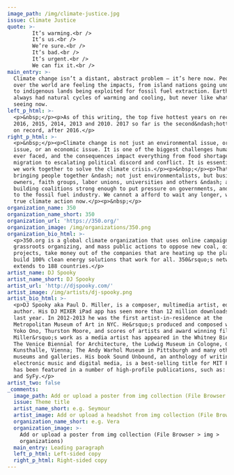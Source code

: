 ```yaml
---
image_path: /img/climate-justice.jpg
issue: Climate Justice
quote: >-
        It’s warming.<br />
        It’s us.<br /> 
        We’re sure.<br />
        It’s bad.<br />
        It’s urgent.<br />
        We can fix it.<br />
main_entry: >-
  Climate change isn’t a distant, abstract problem – it’s here now. People all
  over the world are feeling the impacts, from island nations going underwater
  to indigenous lands being exploited for fossil fuel extraction. Earth has
  always had natural cycles of warming and cooling, but never like what we’re
  seeing now.
left_p_html: >-
  <p>&nbsp;</p><p>As of this writing, the top five hottest years on record are
  2016, 2015, 2014, 2013 and 2010. 2017 so far is the second&ndash;hottest year
  on record, after 2016.</p>
right_p_html: >-
  <p>&nbsp;</p><p>Climate change is not just an environmental issue, or a social justice
  issue, or an economic issue. It is one of the biggest challenges humanity has
  ever faced, and the consequences impact everything from food shortages to mass
  migration to escalating political discord and conflict. It is essential that
  we work together to solve the climate crisis.</p><p>&nbsp;</p><p>That means
  bringing people together &ndash; not just environmentalists, but business
  owners, faith groups, labor unions, universities and others &ndash; and
  building coalitions strong enough to put pressure on governments, and stand up
  to the fossil fuel industry. We cannot a afford to wait any longer, we need
  true climate action now.</p><p>&nbsp;</p>
organization_name: 350
organization_name_short: 350
organization_url: 'https://350.org/'
organization_image: /img/organizations/350.png
organization_bio_html: >-
  <p>350.org is a global climate organization that uses online campaigns,
  grassroots organizing, and mass public actions to oppose new coal, oil and gas
  projects, take money out of the companies that are heating up the planet, and
  build 100% clean energy solutions that work for all. 350&rsquo;s network
  extends to 188 countries.</p>
artist_name: DJ Spooky
artist_name_short: DJ Spooky
artist_url: 'http://djspooky.com/'
artist_image: /img/artists/dj-spooky.png
artist_bio_html: >-
  <p>DJ Spooky aka Paul D. Miller, is a composer, multimedia artist, editor and
  author. His DJ MIXER iPad app has seen more than 12 million downloads in the
  last year. In 2012-2013 he was the first artist-in-residence at the
  Metropolitan Museum of Art in NYC. He&rsquo;s produced and composed work for
  Yoko Ono, Thurston Moore, and scores of artists and award winning films.
  Miller&rsquo;s work as a media artist has appeared in the Whitney Biennial;
  The Venice Biennial for Architecture, the Ludwig Museum in Cologne, Germany;
  Kunsthalle, Vienna; The Andy Warhol Museum in Pittsburgh and many other
  museums and galleries. His book Sound Unbound, an anthology of writings on
  electronic music and digital media, is a best-selling title for MIT Press. He
  has been featured in a number of high-profile publications, such as: Elle, CNN
  and SyFy.</p>
artist_two: false
_comments:
  image_path: Add or upload a poster from img collection (File Browser > img > partners)
  issue: Theme title
  artist_name_short: e.g. Seymour
  artist_image: Add or upload a headshot from img collection (File Browser > img > artists)
  organization_name_short: e.g. Vera
  organization_image: >-
    Add or upload a poster from img collection (File Browser > img >
    organizations)
  main_entry: Leading paragraph
  left_p_html: Left-sided copy
  right_p_html: Right-sided copy
---
```



